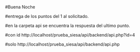 #Buena Noche

#entrega de los puntos del 1 al solicitado.

#en la carpeta api se encuentra la respuesta del ultimo punto.

#con id
http://localhost/prueba_siesa/api/backend/api.php?id=4 

#solo
http://localhost/prueba_siesa/api/backend/api.php
